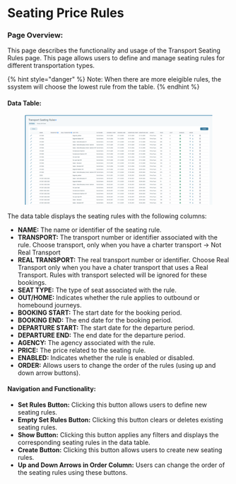 # Seating Price Rules

### **Page Overview:**

This page describes the functionality and usage of the Transport Seating Rules page. This page allows users to define and manage seating rules for different transportation types.

{% hint style="danger" %}
Note: When there are more eleigible rules, the ssystem will choose the lowest rule from the table.
{% endhint %}

#### &#x20;**Data Table:**

<figure><img src=".gitbook/assets/image (3) (1) (1) (1) (1) (1) (1) (1) (1) (1) (1) (1) (1) (1) (1) (1) (1) (1) (1) (1) (1) (1) (1) (1) (1) (1) (1) (1) (1) (1) (1) (1) (1) (1) (1) (1) (1).png" alt=""><figcaption></figcaption></figure>

The data table displays the seating rules with the following columns:

* **NAME:** The name or identifier of the seating rule.
* **TRANSPORT:** The transport number or identifier associated with the rule. Choose transport, only when you have a charter transport -> Not Real Transport
* **REAL TRANSPORT:** The real transport number or identifier. Choose Real Transport only when you have a chater transport that uses a Real Transport. Rules with transport selected will be ignored for these bookings.
* **SEAT TYPE:** The type of seat associated with the rule.
* **OUT/HOME:** Indicates whether the rule applies to outbound or homebound journeys.
* **BOOKING START:** The start date for the booking period.
* **BOOKING END:** The end date for the booking period.
* **DEPARTURE START:** The start date for the departure period.
* **DEPARTURE END:** The end date for the departure period.
* **AGENCY:** The agency associated with the rule.
* **PRICE:** The price related to the seating rule.
* **ENABLED:** Indicates whether the rule is enabled or disabled.
* **ORDER:** Allows users to change the order of the rules (using up and down arrow buttons).

#### **Navigation and Functionality:**

* **Set Rules Button:** Clicking this button allows users to define new seating rules.
* **Empty Set Rules Button:** Clicking this button clears or deletes existing seating rules.
* **Show Button:** Clicking this button applies any filters and displays the corresponding seating rules in the data table.
* **Create Button:** Clicking this button allows users to create new seating rules.
* **Up and Down Arrows in Order Column:** Users can change the order of the seating rules using these buttons.
